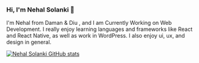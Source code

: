 ### Hi, I'm Nehal Solanki 👋

I'm Nehal from Daman & Diu , and I am Currently Working on Web Development. I really enjoy learning languages and frameworks like React and React Native, as well as work in WordPress. I also enjoy ui, ux, and design in general. 


[![Nehal Solanki GitHub stats](https://github-readme-stats.vercel.app/api?username=nehalsolanki)](https://github.com/anuraghazra/github-readme-stats)

<!--
**NehalSolanki28/NehalSolanki28** is a ✨ _special_ ✨ repository because its `README.md` (this file) appears on your GitHub profile.

Here are some ideas to get you started:

- 🔭 I’m currently working on ...
- 🌱 I’m currently learning ...
- 👯 I’m looking to collaborate on ...
- 🤔 I’m looking for help with ...
- 💬 Ask me about ...
- 📫 How to reach me: ...
- 😄 Pronouns: ...
- ⚡ Fun fact: ...
-->
